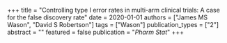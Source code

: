 +++
title = "Controlling type I error rates in multi-arm clinical trials: A case for the false discovery rate"
date = 2020-01-01
authors = ["James MS Wason", "David S Robertson"]
tags = ["Wason"]
publication_types = ["2"]
abstract = ""
featured = false
publication = "*Pharm Stat*"
+++


